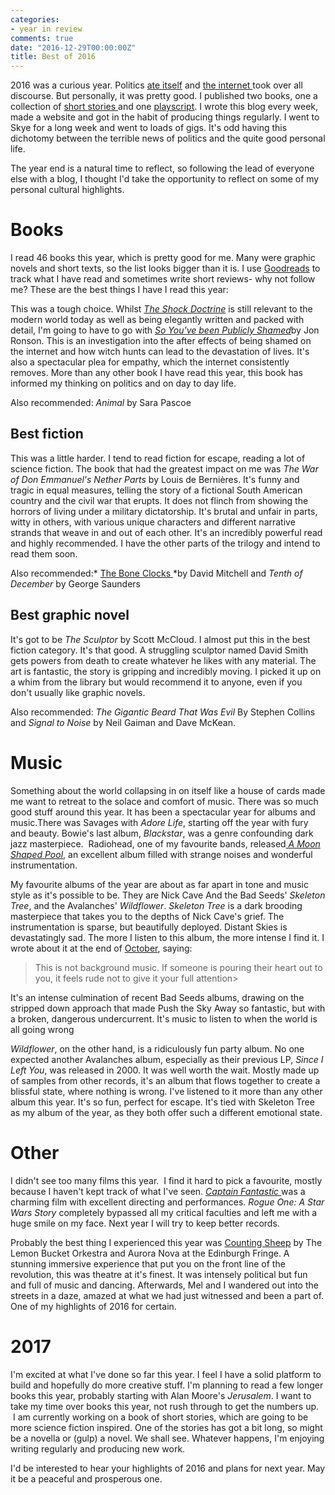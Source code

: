 ```yaml
---
categories:
- year in review
comments: true
date: "2016-12-29T00:00:00Z"
title: Best of 2016
---
```

  
2016 was a curious year. Politics <a href="/with-us-or-against-us-brexit-and-the-daily-mail/">ate </a><a href="what-does-it-matter/">itself</a> and <a href="/2016-the-year-the-internet-took-over/">the internet </a>took over all discourse. But personally, it was pretty good. I published two books, one a collection of <a href="/amberstars/">short stories </a>and one <a href="/remain-vigilant/">playscript</a>. I wrote this blog every week, made a website and got in the habit of producing things regularly. I went to Skye for a long week and went to loads of gigs. It's odd having this dichotomy between the terrible news of politics and the quite good personal life.  

The year end is a natural time to reflect, so following the lead of everyone else with a blog, I thought I'd take the opportunity to reflect on some of my personal cultural highlights.  
<!--more-->  

<h1>Books</h1>  

I read 46 books this year, which is pretty good for me. Many were graphic novels and short texts, so the list looks bigger than it is. I use <a href="https://www.goodreads.com/author/show/15112819.David_Ralph_Lewis">Goodreads</a> to track what I have read and sometimes write short reviews- why not follow me? These are the best things I have I read this year:  

This was a tough choice. Whilst <a href="/the-shock-doctrine-and-the-modern-world/">*The Shock Doctrine*</a> is still relevant to the modern world today as well as being elegantly written and packed with detail, I'm going to have to go with <a href="/free-speech-twitter-and-so-youve-been-publicly-shamed/">*So You've been Publicly Shamed*</a>by Jon Ronson. This is an investigation into the after effects of being shamed on the internet and how witch hunts can lead to the devastation of lives. It's also a spectacular plea for empathy, which the internet consistently removes. More than any other book I have read this year, this book has informed my thinking on politics and on day to day life.  

Also recommended: *Animal* by Sara Pascoe  

<h2>Best fiction</h2>  

This was a little harder. I tend to read fiction for escape, reading a lot of science fiction. The book that had the greatest impact on me was *The War of Don Emmanuel's Nether Parts* by Louis de Bernières. It's funny and tragic in equal measures, telling the story of a fictional South American country and the civil war that erupts. It does not flinch from showing the horrors of living under a military dictatorship. It's brutal and unfair in parts, witty in others, with various unique characters and different narrative strands that weave in and out of each other. It's an incredibly powerful read and highly recommended. I have the other parts of the trilogy and intend to read them soon.  

Also recommended:* <a href="/the-bone-clocks-by-david-mitchell/">The Bone Clocks </a>*by David Mitchell and *Tenth of December* by George Saunders  

<h2>Best graphic novel</h2>  

It's got to be *The Sculptor* by Scott McCloud. I almost put this in the best fiction category. It's that good. A struggling sculptor named David Smith gets powers from death to create whatever he likes with any material. The art is fantastic, the story is gripping and incredibly moving. I picked it up on a whim from the library but would recommend it to anyone, even if you don't usually like graphic novels.  

Also recommended: *The Gigantic Beard That Was Evil* By Stephen Collins and *Signal to Noise* by Neil Gaiman and Dave McKean.  

<h1>Music</h1>  

Something about the world collapsing in on itself like a house of cards made me want to retreat to the solace and comfort of music. There was so much good stuff around this year. It has been a spectacular year for albums and music.There was Savages with *Adore Life*, starting off the year with fury and beauty. Bowie's last album, *Blackstar*, was a genre confounding dark jazz masterpiece.  Radiohead, one of my favourite bands, released<a href="/radiohead-and-the-importance-of-letting-ideas-gestate/"> *A Moon Shaped Pool*</a>, an excellent album filled with strange noises and wonderful instrumentation. 

My favourite albums of the year are about as far apart in tone and music style as it's possible to be. They are Nick Cave And the Bad Seeds' *Skeleton Tree*, and the Avalanches' *Wildflower*. *Skeleton Tree* is a dark brooding masterpiece that takes you to the depths of Nick Cave's grief. The instrumentation is sparse, but beautifully deployed. Distant Skies is devastatingly sad. The more I listen to this album, the more intense I find it. I wrote about it at the end of <a href="/nick-cave-and-music-that-is-too-difficult-to-listen-to/">October</a>, saying:  

> This is not background music. If someone is pouring their heart out to you, it feels rude not to give it your full attention>  

It's an intense culmination of recent Bad Seeds albums, drawing on the stripped down approach that made Push the Sky Away so fantastic, but with a broken, dangerous undercurrent. It's music to listen to when the world is all going wrong  

*Wildflower*, on the other hand, is a ridiculously fun party album. No one expected another Avalanches album, especially as their previous LP, *Since I Left You*, was released in 2000. It was well worth the wait. Mostly made up of samples from other records, it's an album that flows together to create a blissful state, where nothing is wrong. I've listened to it more than any other album this year. It's so fun, perfect for escape. It's tied with Skeleton Tree as my album of the year, as they both offer such a different emotional state.  

<h1>Other</h1>  

I didn't see too many films this year.  I find it hard to pick a favourite, mostly because I haven't kept track of what I've seen. <a href="/the-ambiguity-of-captain-fantastic/">*Captain Fantastic* </a> was a charming film with excellent directing and performances. *Rogue One: A Star Wars Story* completely bypassed all my critical faculties and left me with a huge smile on my face. Next year I will try to keep better records.  

Probably the best thing I experienced this year was <a href="/theatre-and-the-art-of-the-possible/">Counting Sheep</a> by The Lemon Bucket Orkestra and Aurora Nova at the Edinburgh Fringe. A stunning immersive experience that put you on the front line of the revolution, this was theatre at it's finest. It was intensely political but fun and full of music and dancing. Afterwards, Mel and I wandered out into the streets in a daze, amazed at what we had just witnessed and been a part of. One of my highlights of 2016 for certain.  

<h1>2017</h1>  

I'm excited at what I've done so far this year. I feel I have a solid platform to build and hopefully do more creative stuff. I'm planning to read a few longer books this year, probably starting with Alan Moore's *Jerusalem*. I want to take my time over books this year, not rush through to get the numbers up.  I am currently working on a book of short stories, which are going to be more science fiction inspired. One of the stories has got a bit long, so might be a novella or (gulp) a novel. We shall see. Whatever happens, I'm enjoying writing regularly and producing new work.  

I'd be interested to hear your highlights of 2016 and plans for next year. May it be a peaceful and prosperous one.  

